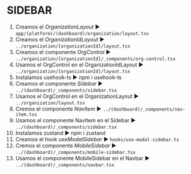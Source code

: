 # SIDEBAR
1. Creamos el *OrganizationLayout* ► `app/(platform)/(dashboard)/organization/layout.tsx`
2. Creamos el *OrganizationIdLayout* ► `../organization/[organizationId]/layout.tsx`
3. Creamos el componente *OrgControl* ► `../organization/[organizationId]/_components/org-control.tsx`
4. Usamos el OrgControl en el OrganizationIdLayout ► `../organization/[organizationId]/layout.tsx`
5. Instalamos usehook-ts ► npm i usehook-ts
6. Creamos el componente *Sidebar* ► `../(dashboard)/_components/sidebar.tsx`
7. Usamos el OrgControl en el OrganizationLayout ► `../organization/layout.tsx`
8. Cremos el componente *NavItem* ► `../(dashboard)/_components/nav-item.tsx`
9. Usamos el componente NavItem en el Sidebar ► `../(dashboard)/_components/sidebar.tsx`
10. Instalamos zustand ► npm i zustand
11. Creamos el hook *useModalSidebar* ► `hooks/use-modal-sidebar.ts`
12. Cremos el componente *MobileSidebar* ► `../(dashboard)/_components/mobile-sidebar.tsx`
13. Usamos el componente MobileSidebar en el Navbar ► `../(dashboard)/_components/navbar.tsx`
